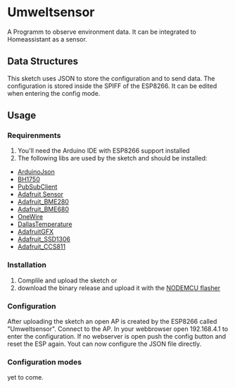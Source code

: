 # Umweltsensor
A Programm to observe environment data. 
It can be integrated to Homeassistant as a sensor. 

## Data Structures
This sketch uses JSON to store the configuration and to send data.
The configuration is stored inside the SPIFF of the ESP8266. It can be edited when entering the config mode.

## Usage
### Requirenments
1. You'll need the Arduino IDE with ESP8266 support installed
2. The following libs are used by the sketch and should be installed:
 - [ArduinoJson](https://arduinojson.org/)
 - [BH1750](https://github.com/claws/BH1750)
 - [PubSubClient](https://github.com/knolleary/pubsubclient)
 - [Adafruit Sensor](https://github.com/adafruit/Adafruit_Sensor)
 - [Adafruit_BME280](https://github.com/adafruit/adafruit_BME280_Library)
 - [Adafruit_BME680](https://github.com/adafruit/Adafruit_BME680)
 - [OneWire](http://www.pjrc.com/teensy/td_libs_OneWire.html)
 - [DallasTemperature](https://github.com/milesburton/Arduino-Temperature-Control-Library)
 - [AdafruitGFX](https://github.com/adafruit/Adafruit-GFX-Library)
 - [Adafruit_SSD1306](https://github.com/adafruit/Adafruit_SSD1306)
 - [Adafruit_CCS811](https://github.com/adafruit/Adafruit_CCS811)
 
 ### Installation
 1. Complile and upload the sketch or
 2. download the binary release and upload it with the [NODEMCU flasher](https://github.com/nodemcu/nodemcu-flasher)

 ### Configuration
 After uploading the sketch an open AP is created by the ESP8266 called "Umweltsensor". Connect to the AP. In your webbrowser open 192.168.4.1 to enter the configuration. If no webserver is open push the config button and reset the ESP again.
 Yout can now configure the JSON file directly. 

 ### Configuration modes
 yet to come.
